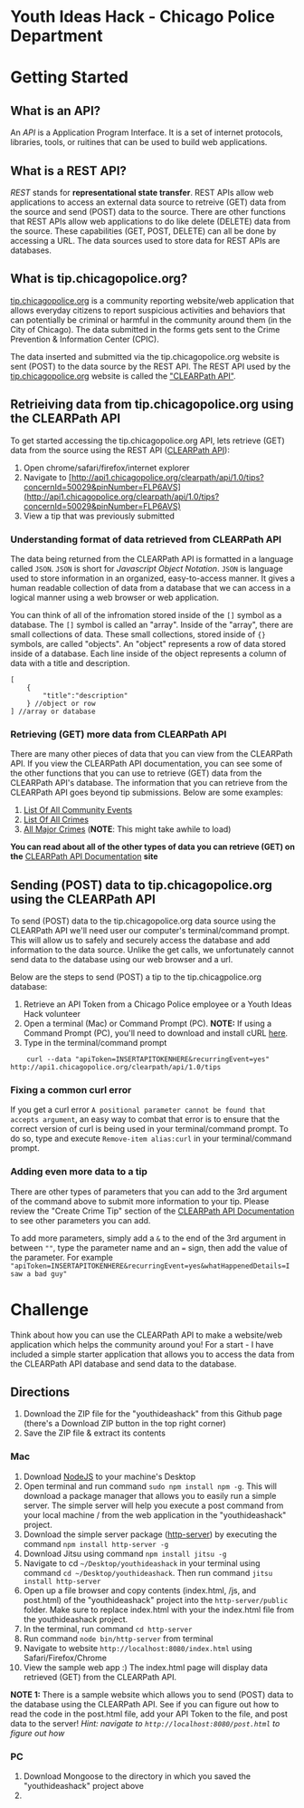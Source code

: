 # Youth Ideas Hack - Chicago Police Department

# Getting Started
## What is an API?
An *API* is a Application Program Interface. It is a set of internet protocols, libraries, tools, or ruitines that can be used to build web applications.

## What is a REST API?
*REST* stands for **representational state transfer**. REST APIs allow web applications to access an external data source to retreive (GET) data from the source and send (POST) data to the source. There are other functions that REST APIs allow web applications to do like delete (DELETE) data from the source. These capabilities (GET, POST, DELETE) can all be done by accessing a URL. The data sources used to store data for REST APIs are databases.

## What is tip.chicagopolice.org?
[tip.chicagopolice.org](http://tip.chicagopolice.org) is a community reporting website/web application that allows everyday citizens to report suspicious activities and behaviors that can potentially be criminal or harmful in the community around them (in the City of Chicago). The data submitted in the forms gets sent to the Crime Prevention & Information Center (CPIC).

The data inserted and submitted via the tip.chicagopolice.org website is sent (POST) to the data source by the REST API. The REST API used by the [tip.chicagopolice.org](http://tip.chicagopolice.org) website is called the ["CLEARPath API"](http://api1.chicagopolice.org/clearpath/).

## Retrieiving data from tip.chicagopolice.org using the CLEARPath API
To get started accessing the tip.chicagopolice.org API, lets retrieve (GET) data from the source using the REST API ([CLEARPath API](http://api1.chicagopolice.org/clearpath/)):

1. Open chrome/safari/firefox/internet explorer
2. Navigate to [http://api1.chicagopolice.org/clearpath/api/1.0/tips?concernId=50029&pinNumber=FLP6AVS](http://api1.chicagopolice.org/clearpath/api/1.0/tips?concernId=50029&pinNumber=FLP6AVS)
3. View a tip that was previously submitted

### Understanding format of data retrieved from CLEARPath API
The data being returned from the CLEARPath API is formatted in a language called `JSON`. `JSON` is short for *Javascript Object Notation*. `JSON` is language used to store information in an organized, easy-to-access manner. It gives a human readable collection of data from a database that we can access in a logical manner using a web browser or web application. 

You can think of all of the infromation stored inside of the `[]` symbol as a database. The `[]` symbol is called an "array". Inside of the "array", there are small collections of data. These small collections, stored inside of `{}` symbols, are called "objects". An "object" represents a row of data stored inside of a database. Each line inside of the object represents a column of data with a title and description.
```
[
	{
		"title":"description"
	} //object or row
] //array or database
```

### Retrieving (GET) more data from CLEARPath API
There are many other pieces of data that you can view from the CLEARPath API. If you view the CLEARPath API documentation, you can see some of the other functions that you can use to retrieve (GET) data from the CLEARPath API's database. The information that you can retrieve from the CLEARPath API goes beyond tip submissions. Below are some examples:

1. [List Of All Community Events](http://api1.chicagopolice.org/clearpath/api/1.0/communityCalendar/events)
2. [List Of All Crimes](http://api1.chicagopolice.org/clearpath/api/1.0/crimes/list)
3. [All Major Crimes](http://api1.chicagopolice.org/clearpath/api/1.0/crimes/major)  (**NOTE**: This might take awhile to load)

**You can read about all of the other types of data you can retrieve (GET) on the** [CLEARPath API Documentation](http://http://api1.chicagopolice.org/clearpath/documentation/index) **site**


## Sending (POST) data to tip.chicagopolice.org using the CLEARPath API
To send (POST) data to the tip.chicagopolice.org data source using the CLEARPath API we'll need user our computer's terminal/command prompt. This will allow us to safely and securely access the database and add information to the data source. Unlike the get calls, we unfortunately cannot send data to the database using our web browser and a url. 

Below are the steps to send (POST) a tip to the tip.chicagpolice.org database:

1. Retrieve an API Token from a Chicago Police employee or a Youth Ideas Hack volunteer
2. Open a terminal (Mac) or Command Prompt (PC). **NOTE:** If using a Command Prompt (PC), you'll need to download and install cURL [here](http://curl.haxx.se/download.html).
3. Type in the terminal/command prompt
```
	curl --data "apiToken=INSERTAPITOKENHERE&recurringEvent=yes" http://api1.chicagopolice.org/clearpath/api/1.0/tips
```

### Fixing a common curl error
If you get a curl error `A positional parameter cannot be found that accepts argument`, an easy way to combat that error is to ensure that the correct version of curl is being used in your terminal/command prompt. To do so, type and execute `Remove-item alias:curl` in your terminal/command prompt.


### Adding even more data to a tip
There are other types of parameters that you can add to the 3rd argument of the command above to submit more information to your tip. Please review the "Create Crime Tip" section of the [CLEARPath API Documentation](http://http://api1.chicagopolice.org/clearpath/documentation/index) to see other parameters you can add. 

To add more parameters, simply add a `&` to the end of the 3rd argument in between `""`, type the parameter name and an `=` sign, then add the value of the parameter. For example ```"apiToken=INSERTAPITOKENHERE&recurringEvent=yes&whatHappenedDetails=I saw a bad guy"``` 

# Challenge
Think about how you can use the CLEARPath API to make a website/web application which helps the community around you! For a start - I have included a simple starter application that allows you to access the data from the CLEARPath API database and send data to the database.

## Directions
1. Download the ZIP file for the "youthideashack" from this Github page (there's a Download ZIP button in the top right corner)
2. Save the ZIP file & extract its contents


### Mac
1. Download [NodeJS](https://nodejs.org/en/download/) to your machine's Desktop
2. Open terminal and run command `sudo npm install npm -g`. This will download a package manager that allows you to easily run a simple server. The simple server will help you execute a post command from your local machine / from the web application in the "youthideashack" project.
3. Download the simple server package ([http-server](https://www.npmjs.com/package/http-server)) by executing the command `npm install http-server -g`
4. Download Jitsu using command `npm install jitsu -g`
5. Navigate to cd `~/Desktop/youthideashack` in your terminal using command `cd ~/Desktop/youthideashack`. Then run command `jitsu install http-server`
6. Open up a file browser and copy contents (index.html, /js, and post.html) of the "youthideashack" project into the `http-server/public` folder. Make sure to replace index.html with your the index.html file from the youthideashack project.
7. In the terminal, run command `cd http-server`
7. Run command `node bin/http-server` from terminal
8. Navigate to website `http://localhost:8080/index.html` using Safari/Firefox/Chrome
9. View the sample web app :) The index.html page will display data retrieved (GET) from the CLEARPath API.

**NOTE 1:** There is a sample website which allows you to send (POST) data to the database using the CLEARPath API. See if you can figure out how to read the code in the post.html file, add your API Token to the file, and post data to the server! *Hint: navigate to `http://localhost:8080/post.html` to figure out how*

### PC
1. Download Mongoose to the directory in which you saved the "youthideashack" project above
2. 